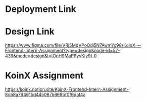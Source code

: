 # Deployment Link 


# Design Link  
https://www.figma.com/file/VRj5MqVPoQdj5N7AwmYc98/KoinX---Frontend-Intern-Assignment?type=design&node-id=57-439&mode=design&t=tOnH9MaPPyvKIy9t-0

# KoinX Assignment 
https://koinx.notion.site/KoinX-Frontend-Intern-Assignment-8d58a764615d445087b666bf0f6daf4a

